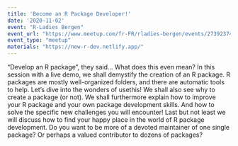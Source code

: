 ```yaml
---
title: 'Become an R Package Developer!'
date: '2020-11-02'
event: "R-Ladies Bergen"
event_url: "https://www.meetup.com/fr-FR/rladies-bergen/events/273923747/"
event_type: "meetup"
materials: "https://new-r-dev.netlify.app/"
---
```


“Develop an R package”, they said… What does this even mean? In this session with a live demo, we shall demystify the creation of an R package. R packages are mostly well-organized folders, and there are automatic tools to help. Let’s dive into the wonders of usethis! We shall also see why to create a package (or not). We shall furthermore explain how to improve your R package and your own package development skills. And how to solve the specific new challenges you will encounter! Last but not least we will discuss how to find your happy place in the world of R package development. Do you want to be more of a devoted maintainer of one single package? Or perhaps a valued contributor to dozens of packages?